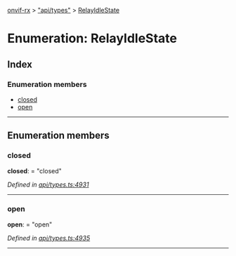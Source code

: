 [onvif-rx](../README.md) > ["api/types"](../modules/_api_types_.md) > [RelayIdleState](../enums/_api_types_.relayidlestate.md)

# Enumeration: RelayIdleState

## Index

### Enumeration members

* [closed](_api_types_.relayidlestate.md#closed)
* [open](_api_types_.relayidlestate.md#open)

---

## Enumeration members

<a id="closed"></a>

###  closed

**closed**:  = "closed"

*Defined in [api/types.ts:4931](https://github.com/patrickmichalina/onvif-rx/blob/1596479/src/api/types.ts#L4931)*

___
<a id="open"></a>

###  open

**open**:  = "open"

*Defined in [api/types.ts:4935](https://github.com/patrickmichalina/onvif-rx/blob/1596479/src/api/types.ts#L4935)*

___

